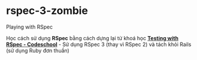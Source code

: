 # rspec-3-zombie
Playing with RSpec 

Học cách sử dụng **RSpec** bằng cách dựng lại từ khoá học [**Testing with RSpec - Codeschool**](https://www.codeschool.com/courses/testing-with-rspec) - Sử dụng RSpec 3 (thay vì RSpec 2) và tách khỏi Rails (sử dụng Ruby đơn thuần)
